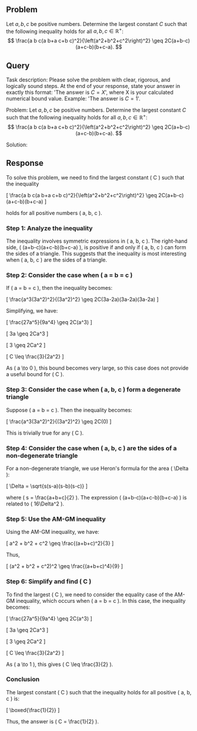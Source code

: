 ## Problem

Let $a, b, c$ be positive numbers. Determine the largest constant $C$ such that the following inequality holds for all $a, b, c \in \mathbb{R}^{+}$:
$$
\frac{a b c(a b+a c+b c)^2}{\left(a^2+b^2+c^2\right)^2} \geq 2C(a+b-c)(a+c-b)(b+c-a).
$$

## Query

Task description: Please solve the problem with clear, rigorous, and logically sound steps. At the end of your response, state your answer in exactly this format: 'The answer is $C=X$', where X is your calculated numerical bound value. Example: 'The answer is $C=1$'.

Problem: Let $a, b, c$ be positive numbers. Determine the largest constant $C$ such that the following inequality holds for all $a, b, c \in \mathbb{R}^{+}$:
$$
\frac{a b c(a b+a c+b c)^2}{\left(a^2+b^2+c^2\right)^2} \geq 2C(a+b-c)(a+c-b)(b+c-a).
$$

Solution:

## Response

To solve this problem, we need to find the largest constant \( C \) such that the inequality

\[
\frac{a b c(a b+a c+b c)^2}{\left(a^2+b^2+c^2\right)^2} \geq 2C(a+b-c)(a+c-b)(b+c-a)
\]

holds for all positive numbers \( a, b, c \).

### Step 1: Analyze the inequality

The inequality involves symmetric expressions in \( a, b, c \). The right-hand side, \( (a+b-c)(a+c-b)(b+c-a) \), is positive if and only if \( a, b, c \) can form the sides of a triangle. This suggests that the inequality is most interesting when \( a, b, c \) are the sides of a triangle.

### Step 2: Consider the case when \( a = b = c \)

If \( a = b = c \), then the inequality becomes:

\[
\frac{a^3(3a^2)^2}{(3a^2)^2} \geq 2C(3a-2a)(3a-2a)(3a-2a)
\]

Simplifying, we have:

\[
\frac{27a^5}{9a^4} \geq 2C(a^3)
\]

\[
3a \geq 2Ca^3
\]

\[
3 \geq 2Ca^2
\]

\[
C \leq \frac{3}{2a^2}
\]

As \( a \to 0 \), this bound becomes very large, so this case does not provide a useful bound for \( C \).

### Step 3: Consider the case when \( a, b, c \) form a degenerate triangle

Suppose \( a = b = c \). Then the inequality becomes:

\[
\frac{a^3(3a^2)^2}{(3a^2)^2} \geq 2C(0)
\]

This is trivially true for any \( C \).

### Step 4: Consider the case when \( a, b, c \) are the sides of a non-degenerate triangle

For a non-degenerate triangle, we use Heron's formula for the area \( \Delta \):

\[
\Delta = \sqrt{s(s-a)(s-b)(s-c)}
\]

where \( s = \frac{a+b+c}{2} \). The expression \( (a+b-c)(a+c-b)(b+c-a) \) is related to \( 16\Delta^2 \).

### Step 5: Use the AM-GM inequality

Using the AM-GM inequality, we have:

\[
a^2 + b^2 + c^2 \geq \frac{(a+b+c)^2}{3}
\]

Thus,

\[
(a^2 + b^2 + c^2)^2 \geq \frac{(a+b+c)^4}{9}
\]

### Step 6: Simplify and find \( C \)

To find the largest \( C \), we need to consider the equality case of the AM-GM inequality, which occurs when \( a = b = c \). In this case, the inequality becomes:

\[
\frac{27a^5}{9a^4} \geq 2C(a^3)
\]

\[
3a \geq 2Ca^3
\]

\[
3 \geq 2Ca^2
\]

\[
C \leq \frac{3}{2a^2}
\]

As \( a \to 1 \), this gives \( C \leq \frac{3}{2} \).

### Conclusion

The largest constant \( C \) such that the inequality holds for all positive \( a, b, c \) is:

\[
\boxed{\frac{1}{2}}
\]

Thus, the answer is \( C = \frac{1}{2} \).